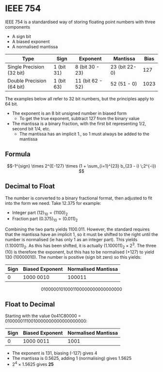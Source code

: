 # IEEE 754

IEEE 754 is a standardised way of storing floating point numbers with three components

- A sign bit
- A biased exponent
- A normalised mantissa

| Type                      | Sign       | Exponent         | Mantissa       | Bias |
| ------------------------- | ---------- | ---------------- | -------------- | ---- |
| Single Precision (32 bit) | 1 (bit 31) | 8 (bit 30 - 23)  | 23 (bit 22- 0) | 127  |
| Double Precision (64 bit) | 1 (bit 63) | 11 (bit 62 - 52) | 52 (51 - 0)    | 1023 |

The examples below all refer to 32 bit numbers, but the principles apply to 64 bit.

- The exponent is an 8 bit unsigned number in biased form
  - To get the true exponent, subtract 127 from the binary value
- The mantissa is a binary fraction, with the first bit representing $1/2$, second bit $1/4$, etc.
  - The mantissa has an implicit $1.$, so 1 must always be added to the mantissa

## Formula

$$-1^{sign} \times 2^{E-127} \times (1 + \sum_{i=1}^{23} b_{23 - i} \;2^{-i}) $$

## Decimal to Float

The number is converted to a binary fractional format, then adjusted to fit into the form we need. Take 12.375 for example:

- Integer part $(12)_{10} = (1100)_2$
- Fraction part $(0.375)_{10} = (0.011)_2$

Combining the two parts yields $1100.011$. However, the standard requires that the mantissa have an implicit 1, so it must be shifted to the right until the number is normalised (ie has only 1 as an integer part). This yields $(1.100011)_2$. As this has been shifted, it is actually $(1.100011)_2 \times 2^3$. The three $(10)$ is therefore the exponent, but this has to be normalised (+127) to yield 130 $(1000 0010)$. The number is positive (sign bit zero) so this yields:

| Sign | Biased Exponent | Normalised Mantissa |
| ---- | --------------- | ------------------- |
| 0    | 1000 0010       | 100011              |

$$01000001010001100000000000000000$$

## Float to Decimal

Starting with the value 0x41C80000 = 01000001110010000000000000000000:

| Sign | Biased Exponent | Normalised Mantissa |
| ---- | --------------- | ------------------- |
| 0    | 1000 0011       | 1001                |

- The exponent is 131, biasing (-127) gives 4
- The mantissa is 0.5625, adding 1 (normalising) gives 1.5625
- $2^4 \times 1.5625$ gives **25**
